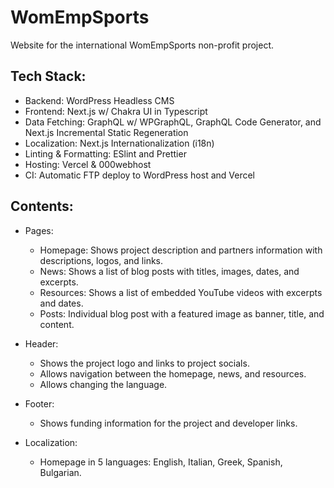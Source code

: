 # WomEmpSports

Website for the international WomEmpSports non-profit project.

## Tech Stack:
- Backend: WordPress Headless CMS
- Frontend: Next.js w/ Chakra UI in Typescript
- Data Fetching: GraphQL w/ WPGraphQL, GraphQL Code Generator, and Next.js Incremental Static Regeneration
- Localization: Next.js Internationalization (i18n)
- Linting & Formatting: ESlint and Prettier
- Hosting: Vercel & 000webhost
- CI: Automatic FTP deploy to WordPress host and Vercel

## Contents:
- Pages:
  - Homepage: Shows project description and partners information with descriptions, logos, and links.
  - News: Shows a list of blog posts with titles, images, dates, and excerpts.
  - Resources: Shows a list of embedded YouTube videos with excerpts and dates.
  - Posts: Individual blog post with a featured image as banner, title, and content. 

- Header:
  - Shows the project logo and links to project socials.
  - Allows navigation between the homepage, news, and resources.
  - Allows changing the language.

- Footer:
  - Shows funding information for the project and developer links.

- Localization: 
  - Homepage in 5 languages: English, Italian, Greek, Spanish, Bulgarian.
